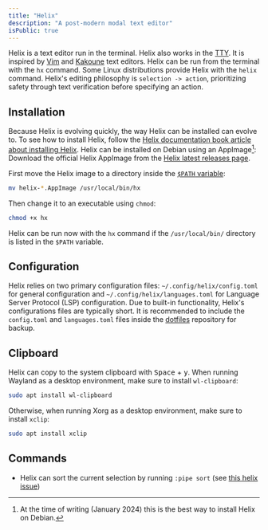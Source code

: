 ```yaml
---
title: "Helix"
description: "A post-modern modal text editor"
isPublic: true
---
```


Helix is a text editor run in the terminal.
Helix also works in the [TTY](tty).
It is inspired by [Vim](https://www.vim.org/) and [Kakoune](https://kakoune.org/) text editors.
Helix can be run from the terminal with the `hx` command.
Some Linux distributions provide Helix with the `helix` command.
Helix's editing philosophy is `selection -> action`,
prioritizing safety through text verification before specifying an action.

## Installation
Because Helix is evolving quickly, the way Helix can be installed can evolve to.
To see how to install Helix, follow the [Helix documentation book article about installing Helix](https://docs.helix-editor.com/install.html).
Helix can be installed on Debian using an AppImage[^1]: Download the official Helix AppImage from the [Helix latest releases page](https://github.com/helix-editor/helix/releases).

[^1]: At the time of writing (January 2024) this is the best way to install Helix on Debian.

First move the Helix image to a directory inside the [`$PATH` variable](path-variable):

```sh
mv helix-*.AppImage /usr/local/bin/hx
```

Then change it to an executable using `chmod`:

```sh
chmod +x hx
```

Helix can be run now with the `hx` command
if the `/usr/local/bin/` directory is listed in the `$PATH` variable.

## Configuration
Helix relies on two primary configuration files:
`~/.config/helix/config.toml` for general configuration and
`~/.config/helix/languages.toml` for Language Server Protocol (LSP) configuration.
Due to built-in functionality, Helix's configurations files are typically short.
It is recommended to include the `config.toml` and `languages.toml` files inside the [dotfiles](dotfiles) repository for backup.

## Clipboard
Helix can copy to the system clipboard with <kbd>Space</kbd> + <kbd>y</kbd>.
When running Wayland as a desktop environment, make sure to install `wl-clipboard`:

```sh
sudo apt install wl-clipboard
```

Otherwise, when running Xorg as a desktop environment, make sure to install `xclip`:

```sh
sudo apt install xclip
```

## Commands
* Helix can sort the current selection by running `:pipe sort` (see [this helix issue](https://github.com/helix-editor/helix/issues/2865))
